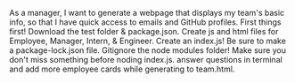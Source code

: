As a manager, I want to generate a webpage that displays my team's basic info, so that I have quick access to emails and GitHub profiles. First things first! Download the test folder & package.json. Create js and html files for Employee, Manager, Intern, & Engineer. Create an index.js! Be sure to make a package-lock.json file. Gitignore the node modules folder! Make sure you don't miss something before noding index.js. answer questions in terminal and add more employee cards while generating to team.html.


